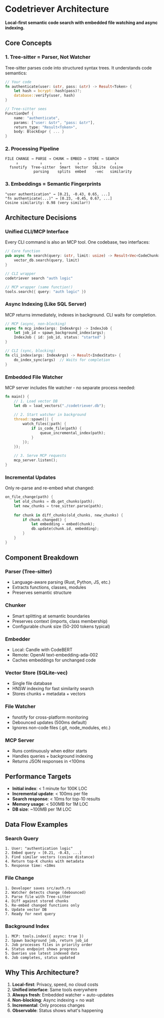 # Codetriever Architecture

**Local-first semantic code search with embedded file watching and async indexing.**

## Core Concepts

### 1. Tree-sitter = Parser, Not Watcher
Tree-sitter parses code into structured syntax trees. It understands code semantics:

```rust
// Your code
fn authenticate(user: &str, pass: &str) -> Result<Token> {
    let hash = bcrypt::hash(pass)?;
    database::verify(user, hash)
}

// Tree-sitter sees
FunctionDef {
    name: "authenticate",
    params: ["user: &str", "pass: &str"],
    return_type: "Result<Token>",
    body: BlockExpr { ... }
}
```

### 2. Processing Pipeline

```
FILE CHANGE → PARSE → CHUNK → EMBED → STORE → SEARCH
     ↓          ↓        ↓       ↓       ↓        ↓
  fsnotify  Tree-sitter  Smart  Vector  SQLite  Cosine
             parsing    splits  embed    -vec   similarity
```

### 3. Embeddings = Semantic Fingerprints

```
"user authentication" → [0.21, -0.43, 0.65, ...]
"fn authenticate(...)" → [0.23, -0.45, 0.67, ...]
Cosine similarity: 0.98 (very similar!)
```

## Architecture Decisions

### Unified CLI/MCP Interface
Every CLI command is also an MCP tool. One codebase, two interfaces:

```rust
// Core function
pub async fn search(query: &str, limit: usize) -> Result<Vec<CodeChunk>> {
    vector_db.search(query, limit)
}

// CLI wrapper
codetriever search "auth logic"

// MCP wrapper (same function!)
tools.search({ query: "auth logic" })
```

### Async Indexing (Like SQL Server)
MCP returns immediately, indexes in background. CLI waits for completion.

```rust
// MCP (async, non-blocking)
async fn mcp_index(args: IndexArgs) -> IndexJob {
    let job_id = spawn_background_index(args);
    IndexJob { id: job_id, status: "started" }
}

// CLI (sync, blocking)
fn cli_index(args: IndexArgs) -> Result<IndexStats> {
    do_index_sync(args)  // Waits for completion
}
```

### Embedded File Watcher
MCP server includes file watcher - no separate process needed:

```rust
fn main() {
    // 1. Load vector DB
    let db = load_vectors("./codetriever.db");
    
    // 2. Start watcher in background
    thread::spawn(|| {
        watch_files(|path| {
            if is_code_file(path) {
                queue_incremental_index(path);
            }
        });
    });
    
    // 3. Serve MCP requests
    mcp_server.listen();
}
```

### Incremental Updates
Only re-parse and re-embed what changed:

```rust
on_file_change(path) {
    let old_chunks = db.get_chunks(path);
    let new_chunks = tree_sitter.parse(path);
    
    for chunk in diff_chunks(old_chunks, new_chunks) {
        if chunk.changed() {
            let embedding = embed(chunk);
            db.update(chunk.id, embedding);
        }
    }
}
```

## Component Breakdown

### Parser (Tree-sitter)
- Language-aware parsing (Rust, Python, JS, etc.)
- Extracts functions, classes, modules
- Preserves semantic structure

### Chunker
- Smart splitting at semantic boundaries
- Preserves context (imports, class membership)
- Configurable chunk size (50-200 tokens typical)

### Embedder
- Local: Candle with CodeBERT
- Remote: OpenAI text-embedding-ada-002
- Caches embeddings for unchanged code

### Vector Store (SQLite-vec)
- Single file database
- HNSW indexing for fast similarity search
- Stores chunks + metadata + vectors

### File Watcher
- fsnotify for cross-platform monitoring
- Debounced updates (500ms default)
- Ignores non-code files (.git, node_modules, etc.)

### MCP Server
- Runs continuously when editor starts
- Handles queries + background indexing
- Returns JSON responses in <100ms

## Performance Targets

- **Initial index**: < 1 minute for 100K LOC
- **Incremental update**: < 100ms per file
- **Search response**: < 10ms for top-10 results
- **Memory usage**: < 500MB for 1M LOC
- **DB size**: ~100MB per 1M LOC

## Data Flow Examples

### Search Query
```
1. User: "authentication logic"
2. Embed query → [0.21, -0.43, ...]
3. Find similar vectors (cosine distance)
4. Return top-K chunks with metadata
5. Response time: <10ms
```

### File Change
```
1. Developer saves src/auth.rs
2. Watcher detects change (debounced)
3. Parse file with Tree-sitter
4. Diff against stored chunks
5. Re-embed changed functions only
6. Update vector DB
7. Ready for next query
```

### Background Index
```
1. MCP: tools.index({ async: true })
2. Spawn background job, return job_id
3. Job processes files in priority order
4. Status endpoint shows progress
5. Queries use latest indexed data
6. Job completes, status updated
```

## Why This Architecture?

1. **Local-first**: Privacy, speed, no cloud costs
2. **Unified interface**: Same tools everywhere
3. **Always fresh**: Embedded watcher = auto-updates
4. **Non-blocking**: Async indexing = no wait
5. **Incremental**: Only process changes
6. **Observable**: Status shows what's happening